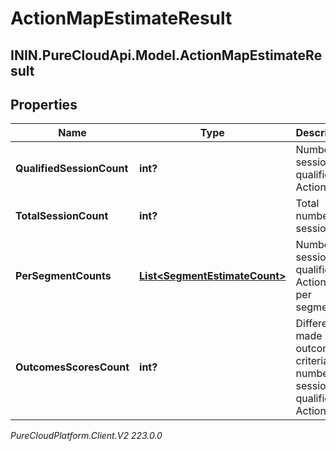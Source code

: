 # ActionMapEstimateResult

## ININ.PureCloudApi.Model.ActionMapEstimateResult

## Properties

|Name | Type | Description | Notes|
|------------ | ------------- | ------------- | -------------|
| **QualifiedSessionCount** | **int?** | Number of sessions qualified for Action map. | [optional] |
| **TotalSessionCount** | **int?** | Total number of sessions. | [optional] |
| **PerSegmentCounts** | [**List&lt;SegmentEstimateCount&gt;**](SegmentEstimateCount) | Number of sessions qualified for Action map per segment. | [optional] |
| **OutcomesScoresCount** | **int?** | Difference made by outcome criteria to number of sessions qualified for Action map. | [optional] |



_PureCloudPlatform.Client.V2 223.0.0_
